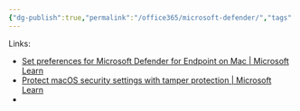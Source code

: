 ```yaml
---
{"dg-publish":true,"permalink":"/office365/microsoft-defender/","tags":["public"]}
---
```



Links:

- [Set preferences for Microsoft Defender for Endpoint on Mac | Microsoft Learn](https://learn.microsoft.com/en-us/microsoft-365/security/defender-endpoint/mac-preferences?view=o365-worldwide)
- [Protect macOS security settings with tamper protection | Microsoft Learn](https://learn.microsoft.com/en-us/microsoft-365/security/defender-endpoint/tamperprotection-macos?view=o365-worldwide)
- 